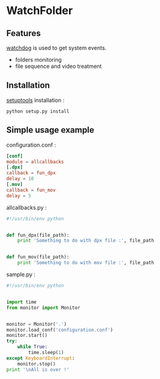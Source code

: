 WatchFolder
===========



Features
--------

[watchdog](https://github.com/gorakhargosh/watchdog) is used to get system events.

* folders monitoring
* file sequence and video treatment



Installation
------------

[setuptools](https://pypi.python.org/pypi/setuptools/0.7.2) installation :

    python setup.py install



Simple usage example
--------------------

configuration.conf :

```conf
[conf]
module = allcallbacks
[.dpx]
callback = fun_dpx
delay = 10
[.mov]
callback = fun_mov
delay = 5
```

allcallbacks.py :

```python
#!/usr/bin/env python


def fun_dpx(file_path):
    print 'Something to do with dpx file :', file_path


def fun_mov(file_path):
    print 'Something to do with mov file :', file_path
```

sample.py :

```python
#!/usr/bin/env python


import time
from monitor import Monitor


monitor = Monitor('.')
monitor.load_conf('configuration.conf')
monitor.start()
try:
    while True:
        time.sleep(1)
except KeyboardInterrupt:
    monitor.stop()
print '\nAll is over !'
```
